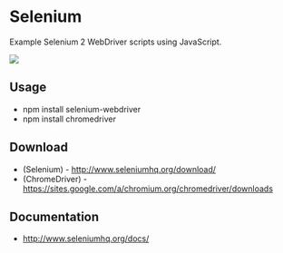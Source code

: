 # Selenium
Example Selenium 2 WebDriver scripts using JavaScript.

![](https://image.ibb.co/iF2u0a/ladybug.jpg)

## Usage
 - npm install selenium-webdriver
 - npm install chromedriver

## Download
 - (Selenium) - http://www.seleniumhq.org/download/
 - (ChromeDriver) - https://sites.google.com/a/chromium.org/chromedriver/downloads

## Documentation
 - http://www.seleniumhq.org/docs/
